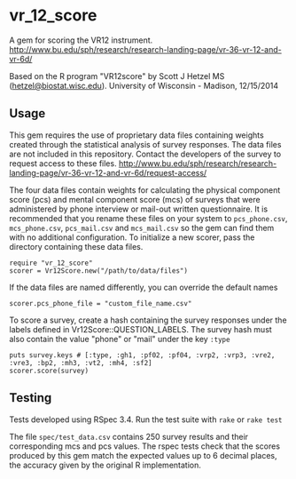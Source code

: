 # vr_12_score

A gem for scoring the VR12 instrument.
http://www.bu.edu/sph/research/research-landing-page/vr-36-vr-12-and-vr-6d/

Based on the R program "VR12score" by Scott J Hetzel MS (hetzel@biostat.wisc.edu). University of Wisconsin - Madison, 12/15/2014

## Usage
This gem requires the use of proprietary data files containing weights created through the statistical analysis of survey responses. The data files are not included in this repository. Contact the developers of the survey to request access to these files.
http://www.bu.edu/sph/research/research-landing-page/vr-36-vr-12-and-vr-6d/request-access/

The four data files contain weights for calculating the physical component score (pcs) and mental component score (mcs) of surveys that were administered by phone interview or mail-out written questionnaire. It is recommended that you rename these files on your system to ```pcs_phone.csv```, ```mcs_phone.csv```, ```pcs_mail.csv``` and ```mcs_mail.csv``` so the gem can find them with no additional configuration. To initialize a new scorer, pass the directory containing these data files.

```
require "vr_12_score"
scorer = Vr12Score.new("/path/to/data/files")
```

If the data files are named differently, you can override the default names

```
scorer.pcs_phone_file = "custom_file_name.csv"
```

To score a survey, create a hash containing the survey responses under the labels defined in Vr12Score::QUESTION_LABELS. The survey hash must also contain the value "phone" or "mail" under the key ```:type```

```
puts survey.keys # [:type, :gh1, :pf02, :pf04, :vrp2, :vrp3, :vre2, :vre3, :bp2, :mh3, :vt2, :mh4, :sf2]
scorer.score(survey)
```

## Testing

Tests developed using RSpec 3.4.  Run the test suite with ```rake``` or ```rake test```

The file ```spec/test_data.csv``` contains 250 survey results and their corresponding mcs and pcs values. The rspec tests check that the scores produced by this gem match the expected values up to 6 decimal places, the accuracy given by the original R implementation.
